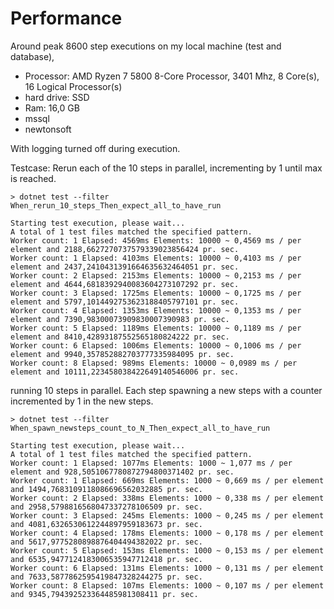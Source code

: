 # Performance

Around peak 8600 step executions on my local machine (test and database), 
* Processor: AMD Ryzen 7 5800 8-Core Processor, 3401 Mhz, 8 Core(s), 16 Logical Processor(s)
* hard drive: SSD 
* Ram: 	16,0 GB
* mssql
* newtonsoft

With logging turned off during execution. 

Testcase: Rerun each of the 10 steps in parallel, incrementing by 1 until max is reached.

```
> dotnet test --filter  When_rerun_10_steps_Then_expect_all_to_have_run

Starting test execution, please wait...
A total of 1 test files matched the specified pattern.
Worker count: 1 Elapsed: 4569ms Elements: 10000 ~ 0,4569 ms / per element and 2188,6627270737579339023856424 pr. sec.
Worker count: 1 Elapsed: 4103ms Elements: 10000 ~ 0,4103 ms / per element and 2437,2410431391664635632464051 pr. sec.
Worker count: 2 Elapsed: 2153ms Elements: 10000 ~ 0,2153 ms / per element and 4644,6818392940083604273107292 pr. sec.
Worker count: 3 Elapsed: 1725ms Elements: 10000 ~ 0,1725 ms / per element and 5797,1014492753623188405797101 pr. sec.
Worker count: 4 Elapsed: 1353ms Elements: 10000 ~ 0,1353 ms / per element and 7390,98300073909830007390983 pr. sec.
Worker count: 5 Elapsed: 1189ms Elements: 10000 ~ 0,1189 ms / per element and 8410,42893187552565180824222 pr. sec.
Worker count: 6 Elapsed: 1006ms Elements: 10000 ~ 0,1006 ms / per element and 9940,357852882703777335984095 pr. sec.
Worker count: 8 Elapsed: 989ms Elements: 10000 ~ 0,0989 ms / per element and 10111,223458038422649140546006 pr. sec.
```

running 10 steps in parallel. Each step spawning a new steps with a counter incremented by 1 in the new steps.

```
> dotnet test --filter  When_spawn_newsteps_count_to_N_Then_expect_all_to_have_run

Starting test execution, please wait...
A total of 1 test files matched the specified pattern.
Worker count: 1 Elapsed: 1077ms Elements: 1000 ~ 1,077 ms / per element and 928,5051067780872794800371402 pr. sec.
Worker count: 1 Elapsed: 669ms Elements: 1000 ~ 0,669 ms / per element and 1494,7683109118086696562032885 pr. sec.
Worker count: 2 Elapsed: 338ms Elements: 1000 ~ 0,338 ms / per element and 2958,5798816568047337278106509 pr. sec.
Worker count: 3 Elapsed: 245ms Elements: 1000 ~ 0,245 ms / per element and 4081,6326530612244897959183673 pr. sec.
Worker count: 4 Elapsed: 178ms Elements: 1000 ~ 0,178 ms / per element and 5617,9775280898876404494382022 pr. sec.
Worker count: 5 Elapsed: 153ms Elements: 1000 ~ 0,153 ms / per element and 6535,9477124183006535947712418 pr. sec.
Worker count: 6 Elapsed: 131ms Elements: 1000 ~ 0,131 ms / per element and 7633,5877862595419847328244275 pr. sec.
Worker count: 8 Elapsed: 107ms Elements: 1000 ~ 0,107 ms / per element and 9345,794392523364485981308411 pr. sec.
```



